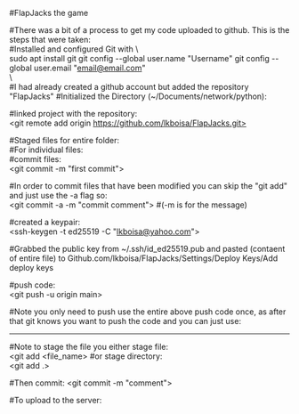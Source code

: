 #FlapJacks the game

#There was a bit of a process to get my code uploaded to github. This is the steps that were taken: <br>
#Installed and configured Git with <bk>
\\\
sudo apt install git
git config --global user.name "Username"
git config --global user.email "email@email.com"  
\\\
#I had already created a github account but added the repository "FlapJacks"
#Initialized the Directory (~/Documents/network/python): <br>
<git init>

#linked project with the repository: <br>
<git remote add origin https://github.com/lkboisa/FlapJacks.git>

#Staged files for entire folder: <br>
<git add.>
#For individual files: <br>
<git add file>
#commit files: <br>
<git commit -m "first commit">

#In order to commit files that have been modified you can skip the "git add" and just use the -a flag so: <br>
<git commit -a -m "commit comment">
#(-m is for the message)

#created a keypair: <br>
<ssh-keygen -t ed25519 -C "lkboisa@yahoo.com">

#Grabbed the public key from ~/.ssh/id_ed25519.pub and pasted (contaent of entire file) to Github.com/lkboisa/FlapJacks/Settings/Deploy Keys/Add deploy keys

#push code: <br>
<git push -u origin main>

#Note you only need to push use the entire above push code once, as after that git knows you want to push the code and you can just use: <br>
<git push>
_______________________________________________________________________________________

#Note to stage the file you either stage file:  <br>
<git add <file_name> 
#or stage directory: <br>
<git add .>

#Then commit:
<git commit -m "comment">

#To upload to the server:
<git push>


